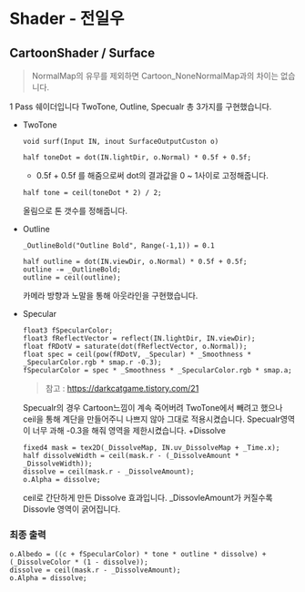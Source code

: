 # Shader - 전일우

## CartoonShader / Surface
> NormalMap의 유무를 제외하면 Cartoon_NoneNormalMap과의 차이는 없습니다.


1 Pass 쉐이더입니다
TwoTone, Outline, Specualr 총 3가지를 구현했습니다.

+ TwoTone
  ```
  void surf(Input IN, inout SurfaceOutputCuston o)
  ```
  ```
  half toneDot = dot(IN.lightDir, o.Normal) * 0.5f + 0.5f;
  ```
  * 0.5f + 0.5f 를 해줌으로써 dot의 결과값을 0 ~ 1사이로 고정해줍니다.
  ```
  half tone = ceil(toneDot * 2) / 2;
  ```
  올림으로 톤 갯수를 정해줍니다.
  
+ Outline
  ```
  _OutlineBold("Outline Bold", Range(-1,1)) = 0.1
  ```
  ```
  half outline = dot(IN.viewDir, o.Normal) * 0.5f + 0.5f;
  outline -= _OutlineBold;
  outline = ceil(outline);
  ```
  카메라 방향과 노말을 통해 아웃라인을 구현했습니다.
  
+ Specular
  ```
  float3 fSpecularColor;
  float3 fReflectVector = reflect(IN.lightDir, IN.viewDir);
  float fRDotV = saturate(dot(fReflectVector, o.Normal));
  float spec = ceil(pow(fRDotV, _Specular) * _Smoothness * _SpecularColor.rgb * smap.r -0.3);
  fSpecularColor = spec * _Smoothness * _SpecularColor.rgb * smap.a;
  ```
  > 참고 : https://darkcatgame.tistory.com/21
  
  Specualr의 경우  Cartoon느낌이 계속 죽어버려 TwoTone에서 빼려고 했으나 ceil을 통해 계단을 만들어주니 나쁘지 않아 그대로 적용시켰습니다.
  Specualr영역이 너무 과해 -0.3을 해줘 영역을 제한시켰습니다. 
  +Dissolve
  ```
  fixed4 mask = tex2D(_DissolveMap, IN.uv_DissolveMap + _Time.x);
  half dissolveWidth = ceil(mask.r - (_DissolveAmount * _DissolveWidth));
  dissolve = ceil(mask.r - _DissolveAmount);
  o.Alpha = dissolve;
  ```
  ceil로 간단하게 만든 Dissolve 효과입니다.
  _DissovleAmount가 커질수록 Dissovle 영역이 굵어집니다.
  
### 최종 출력
```
o.Albedo = ((c + fSpecularColor) * tone * outline * dissolve) + (_DissolveColor * (1 - dissolve));
dissolve = ceil(mask.r - _DissolveAmount);
o.Alpha = dissolve;   
```


  
